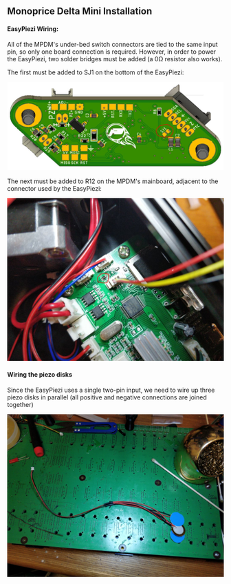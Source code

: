 Monoprice Delta Mini Installation
-------------------------------

#### EasyPiezi Wiring:
All of the MPDM's under-bed switch connectors are tied to the same input pin, so only one board connection is required. However, in order to power the EasyPiezi, two solder bridges must be added (a 0Ω resistor also works).

The first must be added to SJ1 on the bottom of the EasyPiezi:

![](../../assets/images/mp-delta-mini-ub/5.jpg)

The next must be added to R12 on the MPDM's mainboard, adjacent to the connector used by the EasyPiezi:

![](../../assets/images/mp-delta-mini-ub/4.jpg)

#### Wiring the piezo disks
Since the EasyPiezi uses a single two-pin input, we need to wire up three piezo disks in parallel (all positive and negative connections are joined together)

![](../../assets/images/mp-delta-mini-ub/1.jpg)
